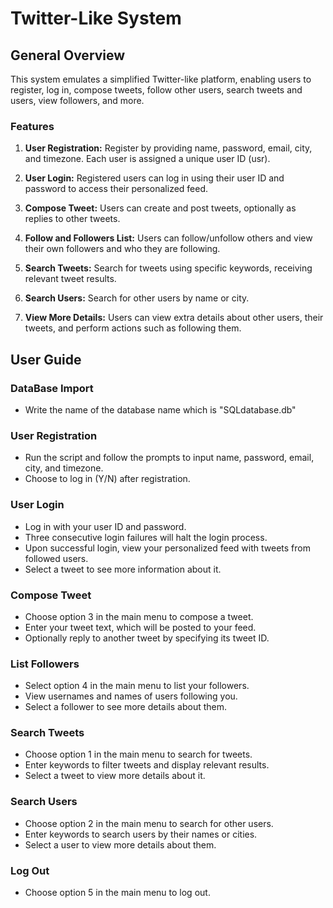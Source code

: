 # Twitter-Like System

## General Overview

This system emulates a simplified Twitter-like platform, enabling users to register, log in, compose tweets, follow other users, search tweets and users, view followers, and more.

### Features

1. **User Registration:** Register by providing name, password, email, city, and timezone. Each user is assigned a unique user ID (usr).

2. **User Login:** Registered users can log in using their user ID and password to access their personalized feed.

3. **Compose Tweet:** Users can create and post tweets, optionally as replies to other tweets.

4. **Follow and Followers List:** Users can follow/unfollow others and view their own followers and who they are following.

5. **Search Tweets:** Search for tweets using specific keywords, receiving relevant tweet results.

6. **Search Users:** Search for other users by name or city.

7. **View More Details:** Users can view extra details about other users, their tweets, and perform actions such as following them.

## User Guide

### DataBase Import
- Write the name of the database name which is "SQLdatabase.db" 

### User Registration

- Run the script and follow the prompts to input name, password, email, city, and timezone.
- Choose to log in (Y/N) after registration.

### User Login

- Log in with your user ID and password.
- Three consecutive login failures will halt the login process.
- Upon successful login, view your personalized feed with tweets from followed users.
- Select a tweet to see more information about it.

### Compose Tweet

- Choose option 3 in the main menu to compose a tweet.
- Enter your tweet text, which will be posted to your feed.
- Optionally reply to another tweet by specifying its tweet ID.

### List Followers

- Select option 4 in the main menu to list your followers.
- View usernames and names of users following you.
- Select a follower to see more details about them.

### Search Tweets

- Choose option 1 in the main menu to search for tweets.
- Enter keywords to filter tweets and display relevant results.
- Select a tweet to view more details about it.

### Search Users

- Choose option 2 in the main menu to search for other users.
- Enter keywords to search users by their names or cities.
- Select a user to view more details about them.

### Log Out

- Choose option 5 in the main menu to log out.
